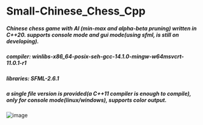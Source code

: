 # Small-Chinese_Chess_Cpp
##### Chinese chess game with AI (min-max and alpha-beta pruning) written in C++20. supports console mode and gui mode(using sfml, is still on developing).
##### compiler: winlibs-x86_64-posix-seh-gcc-14.1.0-mingw-w64msvcrt-11.0.1-r1
##### libraries: SFML-2.6.1
##### a single file version is provided(a C++11 compiler is enough to compile), only for console mode(linux/windows), supports color output.

![image](https://github.com/user-attachments/assets/992ded9c-5f67-4a4b-b0f8-6e630cbc7a63)

